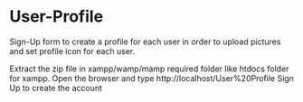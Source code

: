 # User-Profile
Sign-Up form to create a profile for each user in order to upload pictures and set profile icon for each user.

Extract the zip file in xampp/wamp/mamp required folder like htdocs folder for xampp.
Open the browser and type http://localhost/User%20Profile
Sign Up to create the account
